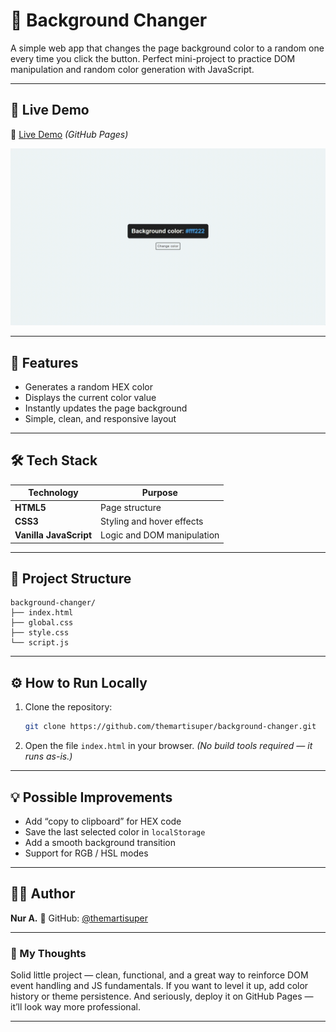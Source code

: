 # 🎨 Background Changer

A simple web app that changes the page background color to a random one every time you click the button.
Perfect mini-project to practice DOM manipulation and random color generation with JavaScript.

---

## 🚀 Live Demo

🔗 [Live Demo](https://themartisuper.github.io/background-changer)
*(GitHub Pages)*

![preview](https://github.com/themartisuper/background-changer/blob/main/preview.gif)

---

## 🧠 Features

* Generates a random HEX color
* Displays the current color value
* Instantly updates the page background
* Simple, clean, and responsive layout

---

## 🛠️ Tech Stack

| Technology             | Purpose                    |
| ---------------------- | -------------------------- |
| **HTML5**              | Page structure             |
| **CSS3**               | Styling and hover effects  |
| **Vanilla JavaScript** | Logic and DOM manipulation |

---

## 📂 Project Structure

```
background-changer/
├── index.html
├── global.css
├── style.css
└── script.js
```

---

## ⚙️ How to Run Locally

1. Clone the repository:

   ```bash
   git clone https://github.com/themartisuper/background-changer.git
   ```
2. Open the file `index.html` in your browser.
   *(No build tools required — it runs as-is.)*

---

## 💡 Possible Improvements

* Add “copy to clipboard” for HEX code
* Save the last selected color in `localStorage`
* Add a smooth background transition
* Support for RGB / HSL modes

---

## 👩‍💻 Author

**Nur A.**
💼 GitHub: [@themartisuper](https://github.com/themartisuper)

---

### 🧠 My Thoughts

Solid little project — clean, functional, and a great way to reinforce DOM event handling and JS fundamentals.
If you want to level it up, add color history or theme persistence.
And seriously, deploy it on GitHub Pages — it’ll look way more professional.

---